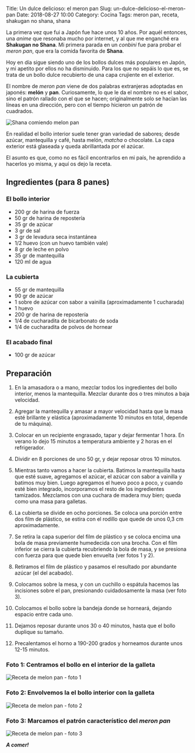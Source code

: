 Title: Un dulce delicioso: el meron pan
Slug: un-dulce-delicioso-el-meron-pan
Date: 2018-08-27 10:00
Category: Cocina
Tags: meron pan, receta, shakugan no shana, shana



La primera vez que fui a Japón fue hace unos 10 años. Por aquél entonces, una *anime* que resonaba mucho por internet, y al que me enganché era **Shakugan no Shana**. Mi primera parada en un *conbini* fue para probar el *meron pan*, que era la comida favorita de **Shana**.

Hoy en día sigue siendo uno de los bollos dulces más populares en Japón, y mi apetito por ellos no ha disminuido. Para los que no sepáis lo que es, se trata de un bollo dulce recubierto de una capa crujiente en el exterior.

El nombre de *meron pan* viene de dos palabras extranjeras adoptadas en japonés: **melón** y **pan**. Curiosamente, lo que le da el nombre no es el sabor, sino el patrón rallado con el que se hacen; originalmente solo se hacían las líneas en una dirección, pero con el tiempo hicieron un patrón de cuadrados.

![Shana comiendo melon pan]({filename}/images/shana-melon-pan.jpg)

En realidad el bollo interior suele tener gran variedad de sabores; desde azúcar, mantequilla y café, hasta melón, *matcha* o chocolate. La capa exterior está glaseada y queda abrillantada por el azúcar.

El asunto es que, como no es fácil encontrarlos en mi país, he aprendido a hacerlos yo misma, y aquí os dejo la receta.

## Ingredientes (para 8 panes)

### El bollo interior

* 200 gr de  harina de fuerza
* 50 gr de harina de repostería
* 35 gr de azúcar
* 3 gr de sal
* 3 gr de levadura seca instantánea
* 1/2 huevo (con un huevo también vale)
* 8 gr de leche en polvo
* 35 gr de mantequilla
* 120 ml de agua

### La cubierta

* 55 gr de mantequilla
* 90 gr de azúcar
* 1 sobre de azúcar con sabor a vainilla (aproximadamente 1 cucharada)
* 1 huevo
* 200 gr de harina de repostería
* 1/4 de cucharadita de bicarbonato de soda
* 1/4 de cucharadita de polvos de hornear

### El acabado final

* 100 gr de azúcar

## Preparación


1. En la amasadora o a mano, mezclar todos los ingredientes del bollo interior, menos la mantequilla. Mezclar durante dos o tres minutos a baja velocidad.

2. Agregar la mantequilla y amasar a mayor velocidad hasta que la masa esté brillante y elástica (aproximadamente 10 minutos en total, depende de tu máquina).

3. Colocar en un recipiente engrasado, tapar y dejar fermentar 1 hora. En verano lo dejo 15 minutos a temperatura ambiente y 2 horas en el refrigerador.

4. Dividir en 8 porciones de uno 50 gr, y dejar reposar otros 10 minutos.

5. Mientras tanto vamos a hacer la cubierta. Batimos la mantequilla hasta que esté suave, agregamos el azúcar, el azúcar con sabor a vainilla y batimos muy bien. Luego agregamos el huevo poco a poco, y cuando esté bien integrado, incorporamos  el resto de los ingredientes tamizados. Mezclamos con una cuchara de madera muy bien; queda como una masa para galletas.

6. La cubierta se divide en ocho porciones. Se coloca una porción entre dos film de plástico, se estira con el rodillo que quede de unos 0,3 cm aproximadamente.

7. Se retira la capa superior del film de plástico y se coloca encima una bola de masa previamente humedecida con una brocha. Con el film inferior se cierra la cubierta recubriendo la bola de masa, y se presiona con fuerza para que quede bien envuelta (ver fotos 1 y 2).

8. Retiramos el film de plástico y pasamos el resultado por abundante azúcar (el del acabado).

9. Colocamos sobre la mesa, y con un cuchillo o espátula hacemos las incisiones sobre el pan, presionando cuidadosamente la masa (ver foto 3).

10. Colocamos el bollo sobre la bandeja donde se horneará, dejando espacio entre cada uno.

11. Dejamos reposar durante unos 30 o 40 minutos, hasta que el bollo duplique su tamaño.

12. Precalentamos el horno a 190-200 grados y horneamos durante unos 12-15 minutos.

### Foto 1: Centramos el bollo en el interior de la galleta

![Receta de melon pan - foto 1]({filename}/images/receta-melon-pan-foto1.jpg)

### Foto 2: Envolvemos la el bollo interior con la galleta

![Receta de melon pan - foto 2]({filename}/images/receta-melon-pan-foto2.jpg)

### Foto 3: Marcamos el patrón característico del *meron pan*

![Receta de melon pan - foto 3]({filename}/images/receta-melon-pan-foto3.jpg)

***A comer!***
